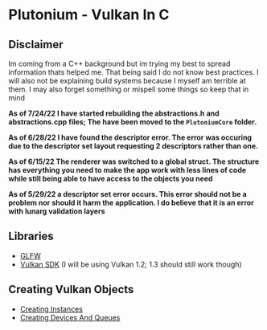 # Plutonium - Vulkan In C


## Disclaimer
Im coming from a C++ background but im trying my best to spread information thats helped me. That being said I do not know best practices.
I will also not be explaining build systems because I myself am terrible at them.
I may also forget something or mispell some things so keep that in mind

**As of 7/24/22 I have started rebuilding the abstractions.h and abstractions.cpp files; The have been moved to the `PlutoniumCore` folder.**

**As of 6/28/22 I have found the descriptor error. The error was occuring due to the descriptor set layout requesting 2 descriptors rather than one.**

**As of 6/15/22 The renderer was switched to a global struct. The structure has everything you need to make the app work with less lines of code while still being able to have access to the objects you need**

**As of 5/29/22 a descriptor set error occurs. This error should not be a problem nor should it harm the application. I do believe that it is an error with lunarg validation layers**

## Libraries
- [GLFW](https://www.glfw.org/)
- [Vulkan SDK](https://vulkan.lunarg.com/) (I will be using Vulkan 1.2; 1.3 should still work though)
 

## Creating Vulkan Objects
- [Creating Instances](https://github.com/Bryson-C/Plutonium/blob/main/Instance.md)
- [Creating Devices And Queues](https://github.com/Bryson-C/Plutonium/blob/main/Devices.md)
